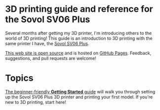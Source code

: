 # 3D printing guide and reference for the Sovol SV06 Plus

Several months after getting my 3D printer, I'm introducing others to the world
of 3D printing! This guide is an introduction to 3D printing with the same
printer I have, the [Sovol SV06 Plus][sovol-sv06-plus].

[This web site is open source][repo-url] and is hosted on
[GitHub Pages][github-pages]. Feedback, suggestions, and pull requests are
welcome!

# Topics

[The beginner-friendly **Getting Started** guide](getting-started/index.md)
will walk you through setting up the Sovol SV06 Plus 3D printer and printing
your first model. If you're new to 3D printing, start here!



[github-pages]: https://pages.github.com/
[repo-url]: https://github.com/smkent/3d
[sovol-sv06-plus]: https://sovol3d.com/products/sovol-sv06-plus-fully-open-source-3d-printer-with-linear-rail-structure
